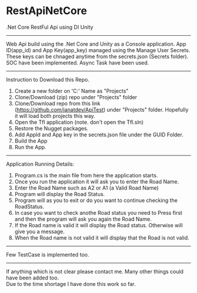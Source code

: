 # RestApiNetCore
.Net Core RestFul Api using DI Unity
*************************************************************

Web Api build using the .Net Core and Unity as a Console application.
App ID(app_id) and App Key(app_key) managed using the Manage User Secrets.
These keys can be chnaged anytime from the secrets.json (Secrets folder).
SOC have been implemented. 
Async Task have been used.

*************************************************************
Instruction to Download this Repo.

1. Create a new folder on 'C:\' Name as "Projects" 
2. Clone/Download (zip) repo under "Projects" folder
3. Clone/Download repo from this link (https://github.com/janatdev/ApiTest) under "Projects" folder. Hopefully it will load both projects this way.
4. Open the Tfl application (note. don't open the Tfl.sln)
5. Restore the Nugget packages.
6. Add AppId and App key in the secrets.json file under the GUID Folder.
7. Build the App
8. Run the App.

*************************************************************

Application Running Details:

1. Program.cs is the main file from here the application starts.
2. Once you run the application it will ask you to enter the Road Name.
3. Enter the Road Name such as A2 or A1 (a Valid Road Name)
4. Program will display the Road Status.
5. Program will as you to exit or do you want to continue checking the RoadStatus.
6. In case you want to check anothe Road status you need to Press first and then the program will ask you again the Road Name.
7. If the Road name is valid it will display the Road status. Otherwise will give you a message.
8. When the Road name is not valid it will display that the Road is not valid.

*************************************************************
Few TestCase is implemented too. 
*************************************************************

If anything which is not clear please contact me. 
Many other things could have been added too.  
Due to the time shortage I have done this work so far.
